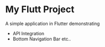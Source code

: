 # My Flutt Project

A simple application in Flutter demonstrating
  - API Integration
  - Bottom Navigation Bar etc..

